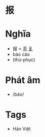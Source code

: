 # 报

# Nghĩa
* 报 = [手](手.md) [𠬝](𠬝.md)
* báo cáo
* (thủ-phục)

# Phát âm
* /báo/

# Tags
* Hán Việt

